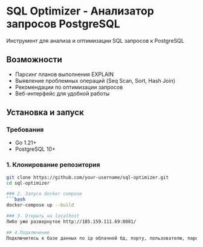 # SQL Optimizer - Анализатор запросов PostgreSQL

Инструмент для анализа и оптимизации SQL запросов к PostgreSQL

## Возможности

- Парсинг планов выполнения EXPLAIN
- Выявление проблемных операций (Seq Scan, Sort, Hash Join)
- Рекомендации по оптимизации запросов
- Веб-интерфейс для удобной работы

## Установка и запуск

### Требования
- Go 1.21+
- PostgreSQL 10+

### 1. Клонирование репозитория
```bash
git clone https://github.com/your-username/sql-optimizer.git
cd sql-optimizer

### 2. Запуск docker compose
```bash
docker-compose up --build

### 3. Открыть на localhost
Либо уже развернутое http://185.159.111.69:8081/

## 4.Подключение
Подключитесь к базе данных по ip облачной бд, порту, пользователю, паролю, имени базы данных


